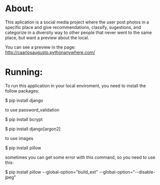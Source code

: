 # About:

This aplication is a social media project where the user post photos in a specific place and give recommendations, classify, sugestions, and categorize in a diversity way to other people that never went to the same place, but want a preview about the local.

You can see a preview in the page: http://caarlosaugusto.pythonanywhere.com/

# Running:
To run this application in your local enviroment, you need to install the follow packages:

$ pip install django

to use password_validation

$ pip install bcrypt

$ pip install django[argon2]

to use images

$ pip install pillow

sometimes you can get some error with this command, so you need to use this:

$ pip install pillow --global-option="build_ext" --global-option="--disable-jpeg"
